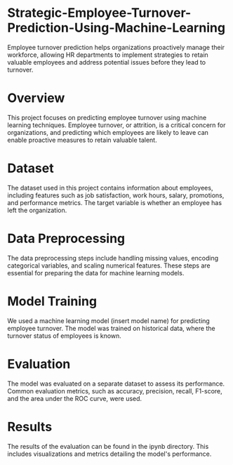 # Strategic-Employee-Turnover-Prediction-Using-Machine-Learning
Employee turnover prediction helps organizations proactively manage their workforce, allowing HR departments to implement strategies to retain valuable employees and address potential issues before they lead to turnover. 
 # Overview
This project focuses on predicting employee turnover using machine learning techniques. Employee turnover, or attrition, is a critical concern for organizations, and predicting which employees are likely to leave can enable proactive measures to retain valuable talent.
 # Dataset
The dataset used in this project contains information about employees, including features such as job satisfaction, work hours, salary, promotions, and performance metrics. The target variable is whether an employee has left the organization.
# Data Preprocessing
The data preprocessing steps include handling missing values, encoding categorical variables, and scaling numerical features. These steps are essential for preparing the data for machine learning models.

 # Model Training
We used a machine learning model (insert model name) for predicting employee turnover. The model was trained on historical data, where the turnover status of employees is known.

# Evaluation
The model was evaluated on a separate dataset to assess its performance. Common evaluation metrics, such as accuracy, precision, recall, F1-score, and the area under the ROC curve, were used.

# Results
The results of the evaluation can be found in the ipynb directory. This includes visualizations and metrics detailing the model's performance.
